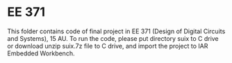 # EE 371
This folder contains code of final project in EE 371 (Design of Digital Circuits and Systems), 15 AU.
To run the code, please put directory suix to C drive or download unzip suix.7z file to C drive, and import the project to IAR Embedded Workbench.
